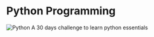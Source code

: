 # Python Programming

<img src="https://images.unsplash.com/photo-1594904351111-a072f80b1a71?q=80&w=2535&auto=format&fit=crop&ixlib=rb-4.0.3&ixid=M3wxMjA3fDB8MHxwaG90by1wYWdlfHx8fGVufDB8fHx8fA%3D%3D"  alt="Python">
A 30 days challenge to learn python essentials
